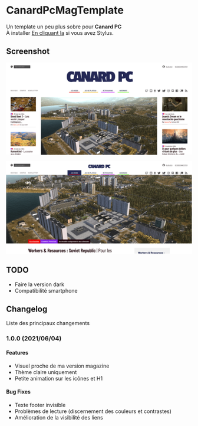 # CanardPcMagTemplate
Un template un peu plus sobre pour **Canard PC**    
À installer [En cliquant la](https://github.com/IGLOU-EU/CanardPcMagTemplate/raw/main/canardpc.user.styl) si vous avez Stylus.    

## Screenshot
![Visuel home](https://raw.githubusercontent.com/IGLOU-EU/CanardPcMagTemplate/main/Screenshot_2021-06-04%20Accueil.png)

![Visuel article](https://raw.githubusercontent.com/IGLOU-EU/CanardPcMagTemplate/main/Screenshot_2021-06-04%20Workers%20Resources%20Soviet%20Republic.png)

## TODO
- Faire la version dark
- Compatibilité smartphone

## Changelog
Liste des principaux changements

### 1.0.0 (2021/06/04)

#### Features
- Visuel proche de ma version magazine
- Thème claire uniquement
- Petite animation sur les icônes et H1

#### Bug Fixes
- Texte footer invisible
- Problèmes de lecture (discernement des couleurs et contrastes)
- Amélioration de la visibilité des liens
